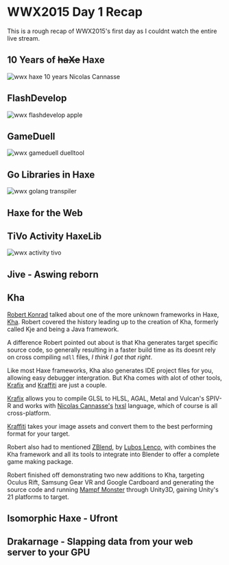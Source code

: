 [_template]: ../templates/roundup.html
[date]: / "2015-05-31 09:15:00"
[modified]: / "2015-05-31 09:15:00"
[published]: / "2015-05-31 09:15:00"
[“”]: a ""
# WWX2015 Day 1 Recap

This is a rough recap of WWX2015's first day as I couldnt watch the entire
live stream.

## 10 Years of ~~haXe~~ Haxe

![wwx haxe 10 years Nicolas Cannasse](/img/wwx/2015/10years.jpg "10 Years of Haxe")



## FlashDevelop

![wwx flashdevelop apple](/img/wwx/2015/flashdevelop1.jpg "“Flash this is your death!”")

## GameDuell

![wwx gameduell duelltool](/img/wwx/2015/gameduell.jpg "Cross-platform game development with GameDuell DuellTool")

## Go Libraries in Haxe

![wwx golang transpiler](/img/wwx/2015/golang.jpg "Golang program transpiled to Haxe")

## Haxe for the Web



## TiVo Activity HaxeLib

![wwx activity tivo](/img/wwx/2015/activity.jpg "TiVo's Activity HaxeLib")

## Jive - Aswing reborn

## Kha

[Robert Konrad][tw1] talked about one of the more unknown frameworks in Haxe,
[Kha][l1]. Robert covered the history leading up to the creation of Kha, formerly
called Kje and being a Java framework.

A difference Robert pointed out about is that Kha generates target specific source code,
so generally resulting in a faster build time as its doesnt rely on cross compiling `ndll`
files, _I think I got that right_.

Like most Haxe frameworks, Kha also generates IDE project files for you, allowing
easy debugger intergration. But Kha comes with alot of other tools, [Krafix][l2] 
and [Kraffiti][l4] are just a couple.

[Krafix][l2] allows you to compile GLSL to HLSL, AGAL, Metal and Vulcan's SPIV-R 
and works with [Nicolas Cannasse's][tw2] [hxsl][l3] language, which of course is
all cross-platform.

[Kraffiti][l4] takes your image assets and convert them to the best performing
format for your target.

Robert also had to mentioned [ZBlend][l5], by [Lubos Lenco][tw3], with combines
the Kha framework and all its tools to integrate into Blender to offer a
complete game making package.

Robert finished off demonstrating two new additions to Kha, targeting Oculus Rift,
Samsung Gear VR and Google Cardboard and generating the source code and 
running [Mampf Monster][l6] through Unity3D, gaining Unity's 21 platforms
to target.

## Isomorphic Haxe - Ufront

## Drakarnage - Slapping data from your web server to your GPU

[tw3]: https://twitter.com/luboslenco "@luboslenco"
[tw2]: https://twitter.com/ncannasse "@ncannasse"
[tw1]: https://twitter.com/robdangerous "@robdangerous"
	
[l6]: https://github.com/KTXSoftware/MampfMonster "MampfMonster on GitHub"
[l5]: http://zblend.org/docs/ "ZBlend | Kha + Blender == ZBlend"
[l4]: https://github.com/KTXSoftware/kraffiti "Kraffiti on GitHub"
[l3]: https://github.com/ncannasse/hxsl "hxsl on GitHub"
[l2]: https://github.com/KTXSoftware/krafix "Krafix on GitHub"
[l1]: http://kha.technology "The Kha Framework"